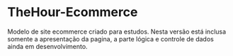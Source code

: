 # TheHour-Ecommerce
 Modelo de site ecommerce criado para estudos.
 Nesta versão está inclusa somente a apresentação da pagina, a parte lógica e controle de dados ainda em desenvolvimento.

 
